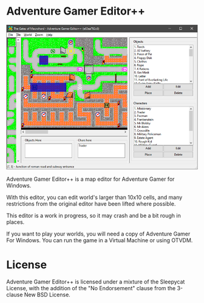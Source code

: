 # Adventure Gamer Editor++

![Editor Screenshot](screenshot.png)

Adventure Gamer Editor++ is a map editor for Adventure Gamer for Windows.

With this editor, you can edit world's larger than 10x10 cells, and many restrictions from the original editor have been lifted where possible.

This editor is a work in progress, so it may crash and be a bit rough in places.

If you want to play your worlds, you will need a copy of Adventure Gamer For Windows. You can run the game in a Virtual Machine or using OTVDM.

# License

Adventure Gamer Editor++ is licensed under a mixture of the Sleepycat License, with the addition of the "No Endorsement" clause from the 3-clause New BSD License.